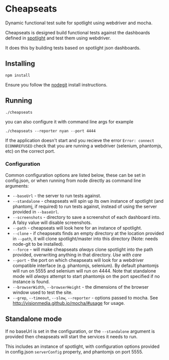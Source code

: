 # Cheapseats #

Dynamic functional test suite for spotlight using webdriver and mocha.

Cheapseats is designed build functional tests against the dashboards defined in [spotlight](https://github.com/alphagov/spotlight) and test them using webdriver.

It does this by building tests based on spotlight json dashboards.


## Installing ##

```npm install```

Ensure you follow the [nodegit](https://github.com/nodegit/nodegit) install instructions.

## Running ##

`./cheapseats`

you can also configure it with command line args for example

```./cheapseats --reporter nyan --port 4444```

If the application doesn't start and you recieve the error ```Error: connect ECONNREFUSED``` check that you are running a webdriver (selenium, phantomjs, etc) on the correct port.

### Configuration ###

Common configuration options are listed below, these can be set in config.json, or when running from node directly as command line arguments:

* `--baseUrl` - the server to run tests against.
* `--standalone` - cheapseats will spin up its own instance of spotlight (and phantomj, if required) to run tests against, instead of using the server provided in `--baseUrl`.
* `--screenshots` - directory to save a screenshot of each dashboard into. A falsy value will disable screenshots.
* `--path` - cheapseats will look here for an instance of spotlight.
* `--clone` - if cheapseats finds an empty directory at the location provided in `--path`, it will clone spotlight/master into this directory (Note: needs node-git to be installed).
* `--force` - will make cheapseats *always* clone spotlight into the path provided, overwriting anything in that directory. *Use with care*
* `--port` - the port on which cheapseats will look for a webdriver compatible interface (e.g. phantomjs, selenium). By default phantomjs will run on 5555 and selenium will run on 4444. Note that standalone mode will *always* attempt to start phantomjs on the port specified if no instance is found.
* `--browserWidth`, `--browserHeight` - the dimensions of the browser window used to test the site.
* `--grep`, `--timeout`, `--slow`, `--reporter` - options passed to mocha. See http://visionmedia.github.io/mocha/#usage for usage.

## Standalone mode ##

If no baseUrl is set in the configuration, or the `--standalone` argument is provided then cheapseats will start the services it needs to run.

This includes an instance of spotlight, with configuration options provided in config.json `serverConfig` property, and phantomjs on port 5555.

